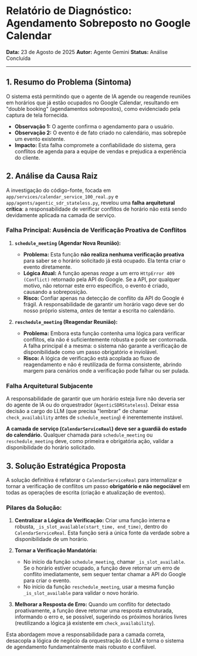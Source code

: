 # Relatório de Diagnóstico: Agendamento Sobreposto no Google Calendar

**Data:** 23 de Agosto de 2025
**Autor:** Agente Gemini
**Status:** Análise Concluída

---

## 1. Resumo do Problema (Sintoma)

O sistema está permitindo que o agente de IA agende ou reagende reuniões em horários que já estão ocupados no Google Calendar, resultando em "double booking" (agendamentos sobrepostos), como evidenciado pela captura de tela fornecida.

-   **Observação 1:** O agente confirma o agendamento para o usuário.
-   **Observação 2:** O evento é de fato criado no calendário, mas sobrepõe um evento existente.
-   **Impacto:** Esta falha compromete a confiabilidade do sistema, gera conflitos de agenda para a equipe de vendas e prejudica a experiência do cliente.

## 2. Análise da Causa Raiz

A investigação do código-fonte, focada em `app/services/calendar_service_100_real.py` e `app/agents/agentic_sdr_stateless.py`, revelou uma **falha arquitetural crítica**: a responsabilidade de verificar conflitos de horário não está sendo devidamente aplicada na camada de serviço.

### Falha Principal: Ausência de Verificação Proativa de Conflitos

1.  **`schedule_meeting` (Agendar Nova Reunião):**
    -   **Problema:** Esta função **não realiza nenhuma verificação proativa** para saber se o horário solicitado já está ocupado. Ela tenta criar o evento diretamente.
    -   **Lógica Atual:** A função apenas *reage* a um erro `HttpError 409 (Conflict)` retornado pela API do Google. Se a API, por qualquer motivo, não retornar este erro específico, o evento é criado, causando a sobreposição.
    -   **Risco:** Confiar apenas na detecção de conflito da API do Google é frágil. A responsabilidade de garantir um horário vago deve ser do nosso próprio sistema, *antes* de tentar a escrita no calendário.

2.  **`reschedule_meeting` (Reagendar Reunião):**
    -   **Problema:** Embora esta função contenha uma lógica para verificar conflitos, ela não é suficientemente robusta e pode ser contornada. A falha principal é a mesma: o sistema não garante a verificação de disponibilidade como um passo obrigatório e inviolável.
    -   **Risco:** A lógica de verificação está acoplada ao fluxo de reagendamento e não é reutilizada de forma consistente, abrindo margem para cenários onde a verificação pode falhar ou ser pulada.

### Falha Arquitetural Subjacente

A responsabilidade de garantir que um horário esteja livre não deveria ser do agente de IA ou do orquestrador (`AgenticSDRStateless`). Deixar essa decisão a cargo do LLM (que precisa "lembrar" de chamar `check_availability` antes de `schedule_meeting`) é inerentemente instável.

**A camada de serviço (`CalendarServiceReal`) deve ser a guardiã do estado do calendário.** Qualquer chamada para `schedule_meeting` ou `reschedule_meeting` deve, como primeira e obrigatória ação, validar a disponibilidade do horário solicitado.

## 3. Solução Estratégica Proposta

A solução definitiva é refatorar o `CalendarServiceReal` para internalizar e tornar a verificação de conflitos um passo **obrigatório e não negociável** em todas as operações de escrita (criação e atualização de eventos).

### Pilares da Solução:

1.  **Centralizar a Lógica de Verificação:** Criar uma função interna e robusta, `_is_slot_available(start_time, end_time)`, dentro do `CalendarServiceReal`. Esta função será a única fonte da verdade sobre a disponibilidade de um horário.

2.  **Tornar a Verificação Mandatória:**
    -   No início da função `schedule_meeting`, chamar `_is_slot_available`. Se o horário estiver ocupado, a função deve retornar um erro de conflito imediatamente, sem sequer tentar chamar a API do Google para criar o evento.
    -   No início da função `reschedule_meeting`, usar a mesma função `_is_slot_available` para validar o novo horário.

3.  **Melhorar a Resposta de Erro:** Quando um conflito for detectado proativamente, a função deve retornar uma resposta estruturada, informando o erro e, se possível, sugerindo os próximos horários livres (reutilizando a lógica já existente em `check_availability`).

Esta abordagem move a responsabilidade para a camada correta, desacopla a lógica de negócio da orquestração do LLM e torna o sistema de agendamento fundamentalmente mais robusto e confiável.
